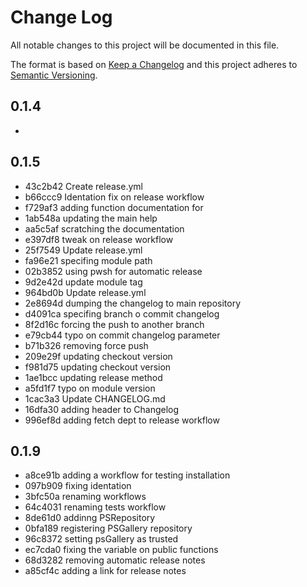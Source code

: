 # Change Log

All notable changes to this project will be documented in this file.

The format is based on [Keep a Changelog](http://keepachangelog.com/)
and this project adheres to [Semantic Versioning](http://semver.org/).

## 0.1.4
 - 
## 0.1.5
 - 43c2b42 Create release.yml
 - b66ccc9 Identation fix on release workflow
 - f729af3 adding function documentation for 
 - 1ab548a updating the main help
 - aa5c5af scratching the documentation
 - e397df8 tweak on release workflow
 - 25f7549 Update release.yml
 - fa96e21 specifing module path
 - 02b3852 using pwsh  for automatic release
 - 9d2e42d update module tag
 - 964bd0b Update release.yml
 - 2e8694d dumping the changelog to main repository
 - d4091ca specifing branch o commit changelog
 - 8f2d16c forcing the push to another branch
 - e79cb44 typo on commit changelog parameter
 - b71b326 removing force push
 - 209e29f updating checkout version
 - f981d75 updating checkout version
 - 1ae1bcc updating release method
 - a5fd1f7 typo on module version
 - 1cac3a3 Update CHANGELOG.md
 - 16dfa30 adding header to Changelog
 - 996ef8d adding fetch dept to release workflow
## 0.1.9
 - a8ce91b adding a workflow for testing installation
 - 097b909 fixing identation
 - 3bfc50a renaming workflows
 - 64c4031 renaming tests workflow
 - 8de61d0 addinng PSRepository
 - 0bfa189 registering PSGallery repository
 - 96c8372 setting psGallery as trusted
 - ec7cda0 fixing the  variable on public functions
 - 68d3282 removing automatic release notes
 - a85cf4c adding a link for release notes
